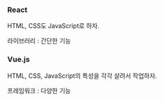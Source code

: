 ### React

HTML, CSS도 JavaScript로 하자.

라이브러리 : 간단한 기능



### Vue.js

HTML, CSS, JavaScript의 특성을 각각 살려서 작업하자.

프레임워크 : 다양한 기능
